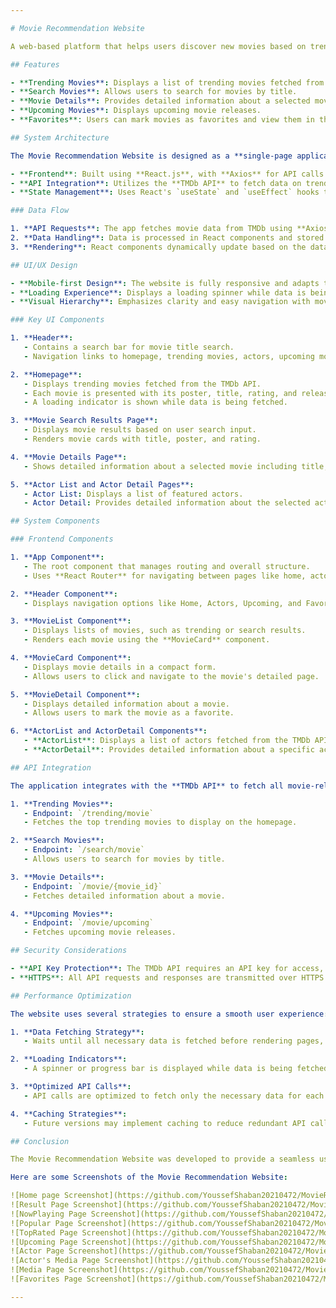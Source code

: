 ```yaml
---

# Movie Recommendation Website

A web-based platform that helps users discover new movies based on trending data and personal preferences. It utilizes The Movie Database (TMDb) API to fetch movie details and present movie recommendations to the users.

## Features

- **Trending Movies**: Displays a list of trending movies fetched from TMDb.
- **Search Movies**: Allows users to search for movies by title.
- **Movie Details**: Provides detailed information about a selected movie, including synopsis, cast, genres, and user ratings.
- **Upcoming Movies**: Displays upcoming movie releases.
- **Favorites**: Users can mark movies as favorites and view them in their personalized list.

## System Architecture

The Movie Recommendation Website is designed as a **single-page application (SPA)** with the following components:

- **Frontend**: Built using **React.js**, with **Axios** for API calls and **CSS** for styling.
- **API Integration**: Utilizes the **TMDb API** to fetch data on trending movies, search results, movie details, and upcoming movies.
- **State Management**: Uses React's `useState` and `useEffect` hooks to manage application state.

### Data Flow

1. **API Requests**: The app fetches movie data from TMDb using **Axios**.
2. **Data Handling**: Data is processed in React components and stored in state variables.
3. **Rendering**: React components dynamically update based on the data received from the API and user interactions.

## UI/UX Design

- **Mobile-first Design**: The website is fully responsive and adapts to different screen sizes using CSS media queries.
- **Loading Experience**: Displays a loading spinner while data is being fetched, ensuring users know that the content is loading.
- **Visual Hierarchy**: Emphasizes clarity and easy navigation with movie posters and titles given prominence.

### Key UI Components

1. **Header**:
   - Contains a search bar for movie title search.
   - Navigation links to homepage, trending movies, actors, upcoming movies, and favorites.

2. **Homepage**:
   - Displays trending movies fetched from the TMDb API.
   - Each movie is presented with its poster, title, rating, and release date.
   - A loading indicator is shown while data is being fetched.

3. **Movie Search Results Page**:
   - Displays movie results based on user search input.
   - Renders movie cards with title, poster, and rating.

4. **Movie Details Page**:
   - Shows detailed information about a selected movie including title, synopsis, genres, release date, user rating, and similar movie recommendations.

5. **Actor List and Actor Detail Pages**:
   - Actor List: Displays a list of featured actors.
   - Actor Detail: Provides detailed information about the selected actor, including filmography and biography.

## System Components

### Frontend Components

1. **App Component**:
   - The root component that manages routing and overall structure.
   - Uses **React Router** for navigating between pages like home, actors, upcoming movies, and favorites.

2. **Header Component**:
   - Displays navigation options like Home, Actors, Upcoming, and Favorites.

3. **MovieList Component**:
   - Displays lists of movies, such as trending or search results.
   - Renders each movie using the **MovieCard** component.

4. **MovieCard Component**:
   - Displays movie details in a compact form.
   - Allows users to click and navigate to the movie's detailed page.

5. **MovieDetail Component**:
   - Displays detailed information about a movie.
   - Allows users to mark the movie as a favorite.

6. **ActorList and ActorDetail Components**:
   - **ActorList**: Displays a list of actors fetched from the TMDb API.
   - **ActorDetail**: Provides detailed information about a specific actor.

## API Integration

The application integrates with the **TMDb API** to fetch all movie-related data. Key API endpoints include:

1. **Trending Movies**:
   - Endpoint: `/trending/movie`
   - Fetches the top trending movies to display on the homepage.

2. **Search Movies**:
   - Endpoint: `/search/movie`
   - Allows users to search for movies by title.

3. **Movie Details**:
   - Endpoint: `/movie/{movie_id}`
   - Fetches detailed information about a movie.

4. **Upcoming Movies**:
   - Endpoint: `/movie/upcoming`
   - Fetches upcoming movie releases.

## Security Considerations

- **API Key Protection**: The TMDb API requires an API key for access, stored securely in environment variables.
- **HTTPS**: All API requests and responses are transmitted over HTTPS for secure data transmission.

## Performance Optimization

The website uses several strategies to ensure a smooth user experience:

1. **Data Fetching Strategy**:
   - Waits until all necessary data is fetched before rendering pages, ensuring users see a complete view of the content.

2. **Loading Indicators**:
   - A spinner or progress bar is displayed while data is being fetched, providing users with visual feedback during loading times.

3. **Optimized API Calls**:
   - API calls are optimized to fetch only the necessary data for each page.

4. **Caching Strategies**:
   - Future versions may implement caching to reduce redundant API calls and improve performance.

## Conclusion

The Movie Recommendation Website was developed to provide a seamless user experience, allowing users to explore trending movies, search for their favorites, and view detailed information about movies and actors. By leveraging **React.js** and the **TMDb API**, this platform provides users with an intuitive and engaging way to discover new films.

Here are some Screenshots of the Movie Recommendation Website:

![Home page Screenshot](https://github.com/YoussefShaban20210472/MovieRecommendationWebsite/blob/main/Screenshots/HomePage.png)
![Result Page Screenshot](https://github.com/YoussefShaban20210472/MovieRecommendationWebsite/blob/main/Screenshots/ResultPage.png)
![NowPlaying Page Screenshot](https://github.com/YoussefShaban20210472/MovieRecommendationWebsite/blob/main/Screenshots/nowPlayingPage.png)
![Popular Page Screenshot](https://github.com/YoussefShaban20210472/MovieRecommendationWebsite/blob/main/Screenshots/PopularPage.png)
![TopRated Page Screenshot](https://github.com/YoussefShaban20210472/MovieRecommendationWebsite/blob/main/Screenshots/TopRatedPage.png)
![Upcoming Page Screenshot](https://github.com/YoussefShaban20210472/MovieRecommendationWebsite/blob/main/Screenshots/UpcomingPage.png)
![Actor Page Screenshot](https://github.com/YoussefShaban20210472/MovieRecommendationWebsite/blob/main/Screenshots/ActorPage.png)
![Actor's Media Page Screenshot](https://github.com/YoussefShaban20210472/MovieRecommendationWebsite/blob/main/Screenshots/Actor'sMediaPage.png)
![Media Page Screenshot](https://github.com/YoussefShaban20210472/MovieRecommendationWebsite/blob/main/Screenshots/MediaPage.png)
![Favorites Page Screenshot](https://github.com/YoussefShaban20210472/MovieRecommendationWebsite/blob/main/Screenshots/FavoritesPage.png)

---
```

